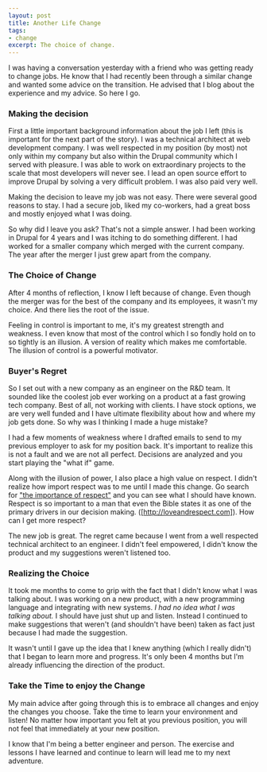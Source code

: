 ```yaml
---
layout: post
title: Another Life Change
tags:
- change
excerpt: The choice of change.
---
```


I was having a conversation yesterday with a friend who was getting ready to change jobs.  He know that I had recently been through a similar change and wanted some advice on the transition.  He advised that I blog about the experience and my advice.  So here I go.

### Making the decision

First a little important background information about the job I left (this is important for the next part of the story).  I was a technical architect at web development company.  I was well respected in my position (by most) not only within my company but also within the Drupal community which I served with pleasure.  I was able to work on extraordinary projects to the scale that most developers will never see.  I lead an  open source effort to improve Drupal by solving a very difficult problem.  I was also paid very well.

Making the decision to leave my job was not easy.  There were several good reasons to stay.  I had a secure job, liked my co-workers, had a great boss and mostly enjoyed what I was doing.

So why did I leave you ask?  That's not a simple answer.  I had been working in Drupal for 4 years and I was itching to do something different.  I had worked for a smaller company which merged with the current company.  The year after the merger I just grew apart from the company.

### The Choice of Change

After 4 months of reflection, I know I left because of change.  Even though the merger was for the best of the company and its employees, it wasn't my choice.  And there lies the root of the issue.

Feeling in control is important to me, it's my greatest strength and weakness.  I even know that most of the control which I so fondly hold on to so tightly is an illusion.  A version of reality which makes me comfortable.  The illusion of control is a powerful motivator.

### Buyer's Regret

So I set out with a new company as an engineer on the R&D team.  It sounded like the coolest job ever working on a product at a fast growing tech company.  Best of all, not working with clients.  I have stock options, we are very well funded and I have ultimate flexibility about how and where my job gets done.  So why was I thinking I made a huge mistake?

I had a few moments of weakness where I drafted emails to send to my previous employer to ask for my position back.  It's important to realize this is not a fault and we are not all perfect.  Decisions are analyzed and you start playing the "what if" game.  

Along with the illusion of power, I also place a high value on respect.  I didn't realize how import respect was to me until I made this change.  Go search for ["the importance of respect"](https://duckduckgo.com/?q=importance+of+respect) and you can see what I should have known.  Respect is so important to a man that even the Bible states it as one of the primary drivers in our decision making. ([http://loveandrespect.com]).  How can I get more respect?

The new job is great.  The regret came because I went from a well respected technical architect to an engineer.  I didn't feel empowered, I didn't know the product and my suggestions weren't listened too.

### Realizing the Choice

It took me months to come to grip with the fact that I didn't know what I was talking about.  I was working on a new product, with a new programming language and integrating with new systems.  *I had no idea what I was talking about.*  I should have just shut up and listen.  Instead I continued to make suggestions that weren't (and shouldn't have been) taken as fact just because I had made the suggestion.

It wasn't until I gave up the idea that I knew anything (which I really didn't) that I began to learn more and progress.  It's only been 4 months but I'm already influencing the direction of the product.

### Take the Time to enjoy the Change

My main advice after going through this is to embrace all changes and enjoy the changes you choose.  Take the time to learn your environment and listen!  No matter how important you felt at you previous position, you will not feel that immediately at your new position.

I know that I'm being a better engineer and person.  The exercise and lessons I have learned and continue to learn will lead me to my next adventure.
